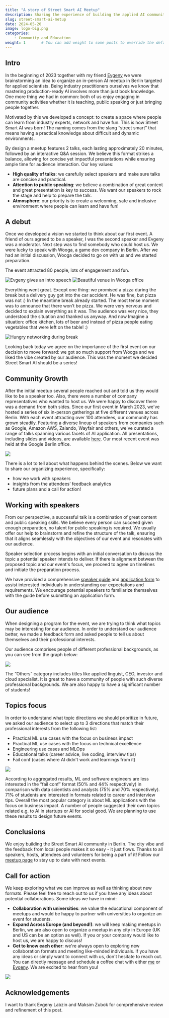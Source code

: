 ```yaml
---
title: "A story of Street Smart AI Meetup"
description: Sharing the experience of building the applied AI community in Berlin.
slug: street-smart-ai-metup
date: 2024-05-20
image: logo-big.png
categories:
    - Community and Education
weight: 1       # You can add weight to some posts to override the default sorting (date descending)
---
```


## Intro

In the beginning of 2023 together with my friend [Evgeny](https://www.linkedin.com/in/evgeny-labzin/) we were brainstorming an idea to organize an in-person AI meetup in Berlin targeted for applied scientists. Being industry practitioners ourselves we know that mastering production-ready AI involves more than just book knowledge. One more thing we had in common: both of us enjoy engaging in community activities whether it is teaching, public speaking or just bringing people together.

Motivated by this we developed a concept: to create a space where people can learn from industry experts, network and have fun. This is how Street Smart AI was born! The naming comes from the slang “street smart” that means having a practical knowledge about difficult and dynamic environments.


By design a meetup features 2 talks, each lasting approximately 20 minutes, followed by an interactive Q&A session. We believe this format strikes a balance, allowing for concise yet impactful presentations while ensuring ample time for audience interaction.
Our key values:
* **High quality of talks**: we carefully select speakers and make sure talks are concise and practical.
* **Attention to public speaking**: we believe a combination of great content and great presentation is key to success. We want our speakers to rock the stage and help to prepare the talk.
* **Atmosphere**: our priority is to сreate a welcoming, safe and inclusive environment where people can learn and have fun!

## A debut

Once we developed a vision we started to think about our first event. A friend of ours agreed to be a speaker, I was the second speaker and Evgeny was a moderator. Next step was to find somebody who could host us. We were lucky to speak with Wooga, a game dev company in Berlin. After we had an initial discussion, Wooga decided to go on with us and we started preparation.

The event attracted 80 people, lots of engagement and fun.

![Evgeny gives an intro speech](evgeny_intro.jpg) ![Beautiful venue in Wooga office](main_stage.jpg)

Everything went great. Except one thing: we promised a pizza during the break but a delivery guy got into the car accident. He was fine, but pizza was not :) In the meantime break already started. The most tense moment was to announce that there won’t be pizza. We were very nervous and decided to explain everything as it was. The audience was very nice, they understood the situation and thanked us anyway. And now Imagine a situation: office kitchen, lots of beer and instead of pizza people eating vegetables that were left on the table! :)

![Hungry networking during break](kitchen_talks.jpg)

Looking back today we agree on the importance of the first event on our decision to move forward: we got so much support from Wooga and we liked the vibe created by our audience. This was the moment we decided Street Smart AI should be a series!

## Community Growth

After the initial meetup several people reached out and told us they would like to be a speaker too. Also, there were a number of company representatives who wanted to host us. We were happy to discover there was a demand from both sides. Since our first event in March 2023, we've hosted a series of six in-person gatherings at five different venues across Berlin. With each event attracting over 100 attendees, our community has grown steadily. Featuring a diverse lineup of speakers from companies such as Google, Amazon AWS, Zalando, Wayfair and others, we've curated a range of talks spanning various facets of AI application. All presentations, including slides and videos, are available [here](https://drive.google.com/drive/folders/1HvbNthmyYC1G278qe2DDZwwrVaDvXrRa?usp=sharing). Our most recent event was held at the Google Berlin office.

![](event_6.jpeg)

There is a lot to tell about what happens behind the scenes. Below we want to share our organizing experience, specifically:
* how we work with speakers
* insights from the attendees’ feedback analytics
* future plans and a call for action!

## Working with speakers

From our perspective, a successful talk is a combination of great content and public speaking skills. We believe every person can succeed given enough preparation, no talent for public speaking is required. We usually offer our help to brainstorm and refine the structure of the talk, ensuring that it aligns seamlessly with the objectives of our event and resonates with our audience.

Speaker selection process begins with an initial conversation to discuss the topic a potential speaker intends to deliver. If there is alignment between the proposed topic and our event's focus, we proceed to agree on timelines and initiate the preparation process.

We have provided a comprehensive [speaker guide](https://docs.google.com/document/d/1Zb5AJGlVdh0F0pCknqYQMQc6oSBiPQihg6I3zMte55U/edit?usp=sharing) and [application form](https://forms.gle/UthNMTH7WJTGM5Lt8) to assist interested individuals in understanding our expectations and requirements. We encourage potential speakers to familiarize themselves with the guide before submitting an application form.

## Our audience

When designing a program for the event, we are trying to think what topics may be interesting for our audience. In order to understand our audience better, we made a feedback form and asked people to tell us about themselves and their professional interests.

Our audience comprises people of different professional backgrounds, as you can see from the graph below:

![](audience.png)

The “Others” category includes titles like applied linguist, CEO, investor and cloud specialist. It is great to have a community of people with such diverse professional backgrounds. We are also happy to have a significant number of students!

## Topics focus

In order to understand what topic directions we should prioritize in future, we asked our audience to select up to 3 directions that match their professional interests from the following list:
* Practical ML use cases with the focus on business impact
* Practical ML use cases with the focus on technical excellence
* Engineering use cases and MLOps
* Educational talks (career advice, live coding, interview tips)
* Fail conf (cases where AI didn't work and learnings from it)

![](analysis_by_groups.png)

According to aggregated results, ML and software engineers are less interested in the “fail conf” format (50% and 44% respectively) in comparison with data scientists and analysts (75% and 70% respectively). 71% of students are interested in formats related to career and interview tips. Overall the most popular category is about ML applications with the focus on business impact. A number of people suggested their own topics related e.g. to AI in startups or AI for social good. We are planning to use these results to design future events.

## Conclusions
We enjoy building the Street Smart AI community in Berlin. The city vibe and the feedback from local people makes it so easy - it just flows. Thanks to all speakers, hosts, attendees and volunteers for being a part of it! Follow our [meetup page](https://www.meetup.com/street-smart-ai-berlin-meetup) to stay up to date with next events.

## Call for action

We keep exploring what we can improve as well as thinking about new formats. Please feel free to reach out to us if you have any ideas about potential collaborations. Some ideas we have in mind:
* **Collaboration with universities**: we value the educational component of meetups and would be happy to partner with universities to organize an event for students.
* **Expand Across Europe (and beyond!)**: we will keep making meetups in Berlin, we are also open to organize a meetup in any city in Europe (UK and US can be an option as well). If you or your company would like to host us, we are happy to discuss!
* **Get to know each other**: we're always open to exploring new collaboration formats and meeting like-minded individuals. If you have any ideas or simply want to connect with us, don't hesitate to reach out. You can directly message and schedule a coffee chat with either [me](https://www.linkedin.com/in/ieboytsov/) or [Evgeny](https://www.linkedin.com/in/evgeny-labzin/). We are excited to hear from you!

![](galapagos_ssai.jpg)

## Acknowledgements
I want to thank Evgeny Labzin and Maksim Zubok for comprehensive review and refinement of this post.


